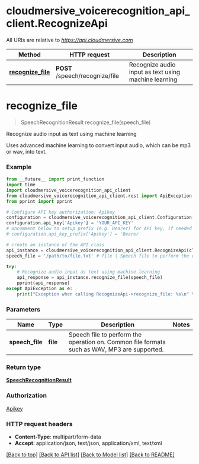 # cloudmersive_voicerecognition_api_client.RecognizeApi

All URIs are relative to *https://api.cloudmersive.com*

Method | HTTP request | Description
------------- | ------------- | -------------
[**recognize_file**](RecognizeApi.md#recognize_file) | **POST** /speech/recognize/file | Recognize audio input as text using machine learning


# **recognize_file**
> SpeechRecognitionResult recognize_file(speech_file)

Recognize audio input as text using machine learning

Uses advanced machine learning to convert input audio, which can be mp3 or wav, into text.

### Example
```python
from __future__ import print_function
import time
import cloudmersive_voicerecognition_api_client
from cloudmersive_voicerecognition_api_client.rest import ApiException
from pprint import pprint

# Configure API key authorization: Apikey
configuration = cloudmersive_voicerecognition_api_client.Configuration()
configuration.api_key['Apikey'] = 'YOUR_API_KEY'
# Uncomment below to setup prefix (e.g. Bearer) for API key, if needed
# configuration.api_key_prefix['Apikey'] = 'Bearer'

# create an instance of the API class
api_instance = cloudmersive_voicerecognition_api_client.RecognizeApi(cloudmersive_voicerecognition_api_client.ApiClient(configuration))
speech_file = '/path/to/file.txt' # file | Speech file to perform the operation on.  Common file formats such as WAV, MP3 are supported.

try:
    # Recognize audio input as text using machine learning
    api_response = api_instance.recognize_file(speech_file)
    pprint(api_response)
except ApiException as e:
    print("Exception when calling RecognizeApi->recognize_file: %s\n" % e)
```

### Parameters

Name | Type | Description  | Notes
------------- | ------------- | ------------- | -------------
 **speech_file** | **file**| Speech file to perform the operation on.  Common file formats such as WAV, MP3 are supported. | 

### Return type

[**SpeechRecognitionResult**](SpeechRecognitionResult.md)

### Authorization

[Apikey](../README.md#Apikey)

### HTTP request headers

 - **Content-Type**: multipart/form-data
 - **Accept**: application/json, text/json, application/xml, text/xml

[[Back to top]](#) [[Back to API list]](../README.md#documentation-for-api-endpoints) [[Back to Model list]](../README.md#documentation-for-models) [[Back to README]](../README.md)

